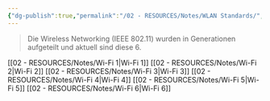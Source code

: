 ```yaml
---
{"dg-publish":true,"permalink":"/02 - RESOURCES/Notes/WLAN Standards/","tags":["netzwerk/wifi"],"noteIcon":"","updated":"2024-08-04T22:23:07.528+02:00"}
---
```


>Die Wireless Networking (IEEE 802.11) wurden in Generationen aufgeteilt und aktuell sind diese 6.

[[02 - RESOURCES/Notes/Wi-Fi 1\|Wi-Fi 1]]
[[02 - RESOURCES/Notes/Wi-Fi 2\|Wi-Fi 2]]
[[02 - RESOURCES/Notes/Wi-Fi 3\|Wi-Fi 3]]
[[02 - RESOURCES/Notes/Wi-Fi 4\|Wi-Fi 4]]
[[02 - RESOURCES/Notes/Wi-Fi 5\|Wi-Fi 5]]
[[02 - RESOURCES/Notes/Wi-Fi 6\|Wi-Fi 6]]